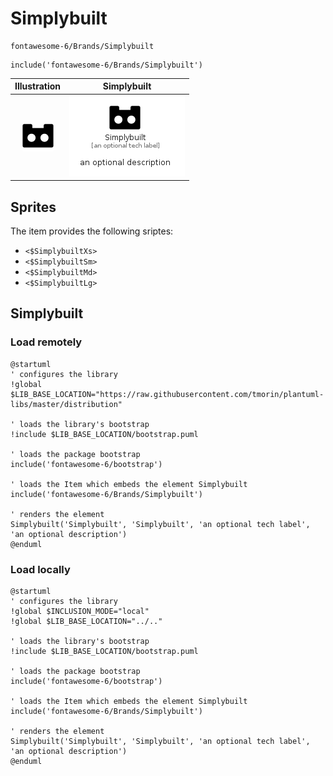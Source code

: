 # Simplybuilt


```text
fontawesome-6/Brands/Simplybuilt
```

```text
include('fontawesome-6/Brands/Simplybuilt')
```



| Illustration | Simplybuilt |
| :---: | :---: |
| ![illustration for Illustration](../../fontawesome-6/Brands/Simplybuilt.png) | ![illustration for Simplybuilt](../../fontawesome-6/Brands/Simplybuilt.Local.png) |



## Sprites
The item provides the following sriptes:

- `<$SimplybuiltXs>`
- `<$SimplybuiltSm>`
- `<$SimplybuiltMd>`
- `<$SimplybuiltLg>`





## Simplybuilt

### Load remotely
```plantuml
@startuml
' configures the library
!global $LIB_BASE_LOCATION="https://raw.githubusercontent.com/tmorin/plantuml-libs/master/distribution"

' loads the library's bootstrap
!include $LIB_BASE_LOCATION/bootstrap.puml

' loads the package bootstrap
include('fontawesome-6/bootstrap')

' loads the Item which embeds the element Simplybuilt
include('fontawesome-6/Brands/Simplybuilt')

' renders the element
Simplybuilt('Simplybuilt', 'Simplybuilt', 'an optional tech label', 'an optional description')
@enduml
```

### Load locally
```plantuml
@startuml
' configures the library
!global $INCLUSION_MODE="local"
!global $LIB_BASE_LOCATION="../.."

' loads the library's bootstrap
!include $LIB_BASE_LOCATION/bootstrap.puml

' loads the package bootstrap
include('fontawesome-6/bootstrap')

' loads the Item which embeds the element Simplybuilt
include('fontawesome-6/Brands/Simplybuilt')

' renders the element
Simplybuilt('Simplybuilt', 'Simplybuilt', 'an optional tech label', 'an optional description')
@enduml
```

